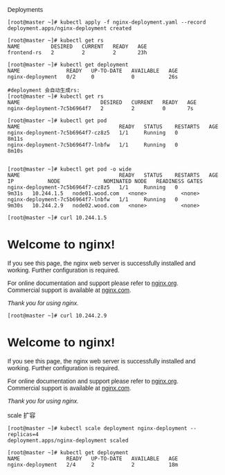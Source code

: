 Deployments
```
[root@master ~]# kubectl apply -f nginx-deployment.yaml --record
deployment.apps/nginx-deployment created

[root@master ~]# kubectl get rs
NAME          DESIRED   CURRENT   READY   AGE
frontend-rs   2         2         2       23h

[root@master ~]# kubectl get deployment
NAME               READY   UP-TO-DATE   AVAILABLE   AGE
nginx-deployment   0/2     0            0           26s

#deployment 会自动生成rs:
[root@master ~]# kubectl get rs
NAME                          DESIRED   CURRENT   READY   AGE
nginx-deployment-7c5b6964f7   2         2         0       7s

[root@master ~]# kubectl get pod
NAME                                READY   STATUS    RESTARTS   AGE
nginx-deployment-7c5b6964f7-cz8z5   1/1     Running   0          8m11s
nginx-deployment-7c5b6964f7-lnbfw   1/1     Running   0          8m10s


[root@master ~]# kubectl get pod -o wide
NAME                                READY   STATUS    RESTARTS   AGE     IP           NODE              NOMINATED NODE   READINESS GATES
nginx-deployment-7c5b6964f7-cz8z5   1/1     Running   0          9m31s   10.244.1.5   node01.wood.com   <none>           <none>
nginx-deployment-7c5b6964f7-lnbfw   1/1     Running   0          9m30s   10.244.2.9   node02.wood.com   <none>           <none>
```
```
[root@master ~]# curl 10.244.1.5
```
<!DOCTYPE html>
<html>
<head>
<title>Welcome to nginx!</title>
<style>
    body {
        width: 35em;
        margin: 0 auto;
        font-family: Tahoma, Verdana, Arial, sans-serif;
    }
</style>
</head>
<body>
<h1>Welcome to nginx!</h1>
<p>If you see this page, the nginx web server is successfully installed and
working. Further configuration is required.</p>

<p>For online documentation and support please refer to
<a href="http://nginx.org/">nginx.org</a>.<br/>
Commercial support is available at
<a href="http://nginx.com/">nginx.com</a>.</p>

<p><em>Thank you for using nginx.</em></p>
</body>
</html>

```
[root@master ~]# curl 10.244.2.9
```
<!DOCTYPE html>
<html>
<head>
<title>Welcome to nginx!</title>
<style>
    body {
        width: 35em;
        margin: 0 auto;
        font-family: Tahoma, Verdana, Arial, sans-serif;
    }
</style>
</head>
<body>
<h1>Welcome to nginx!</h1>
<p>If you see this page, the nginx web server is successfully installed and
working. Further configuration is required.</p>

<p>For online documentation and support please refer to
<a href="http://nginx.org/">nginx.org</a>.<br/>
Commercial support is available at
<a href="http://nginx.com/">nginx.com</a>.</p>

<p><em>Thank you for using nginx.</em></p>
</body>
</html>


scale 扩容
```
[root@master ~]# kubectl scale deployment nginx-deployment --replicas=4
deployment.apps/nginx-deployment scaled

[root@master ~]# kubectl get deployment
NAME               READY   UP-TO-DATE   AVAILABLE   AGE
nginx-deployment   2/4     2            2           18m


```